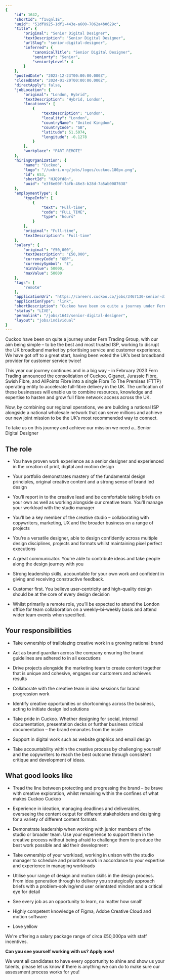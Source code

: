 ```yaml
---
{
	"id": 1642,
	"shortId": "f1vqnl1E",
	"uuid": "51df8925-1df1-443e-a600-7062a4b0629c",
	"title": {
		"original": "Senior Digital Designer",
		"textDescription": "Senior Digital Designer",
		"urlSlug": "senior-digital-designer",
		"inferred": {
			"canonicalTitle": "Senior Digital Designer",
			"seniorty": "Senior",
			"seniortyLevel": 4
		}
	},
	"postedDate": "2023-12-23T00:00:00.000Z",
	"closedDate": "2024-01-20T00:00:00.000Z",
	"directApply": false,
	"jobLocation": {
		"original": "London, Hybrid",
		"textDescription": "Hybrid, London",
		"locations": [
			{
				"textDescription": "London",
				"locality": "London",
				"countryName": "United Kingdom",
				"countryCode": "GB",
				"latitude": 51.5074,
				"longitude": -0.1278
			}
		],
		"workplace": "PART_REMOTE"
	},
	"hiringOrganization": {
		"name": "Cuckoo",
		"logo": "//uxbri.org/jobs/logos/cuckoo.180px.png",
		"id": 653,
		"shortId": "HJQ9fd8n",
		"uuid": "e3f6e00f-7afb-46e3-b28d-7a5ab0087638"
	},
	"employmentType": {
		"typeInfo": [
			{
				"text": "Full-time",
				"code": "FULL_TIME",
				"type": "hours"
			}
		],
		"original": "Full-time",
		"textDescription": "Full-time"
	},
	"salary": {
		"original": "£50,000",
		"textDescription": "£50,000",
		"currencyCode": "GBP",
		"currencySymbol": "£",
		"minValue": 50000,
		"maxValue": 50000
	},
	"tags": [
		"remote"
	],
	"applicationUri": "https://careers.cuckoo.co/jobs/3467130-senior-digital-designer?ittk=TKP8TBMNYG",
	"applicationType": "link",
	"shortDescription": "Cuckoo have been on quite a journey under Fern Trading Group, with our aim being simple – to be the best and most trusted ISP, working to disrupt the UK broadband market by prioritising service and",
	"status": "LIVE",
	"permalink": "/jobs/1642/senior-digital-designer",
	"layout": "jobs/individual"
}
---
```

<p>Cuckoo have been on quite a journey under Fern Trading Group, with our aim being simple – to be the best and most trusted ISP, working to disrupt the UK broadband market by prioritising service and customer experience. We have got off to a great start, having been voted the UK’s best broadband provider for customer service twice!</p><p>This year our journey continues and in a big way – in February 2023 Fern Trading announced the consolidation of Cuckoo, Giganet, Jurassic Fibre, Swish Fibre, and AllPoints Fibre into a single Fibre To The Premises (FTTP) operating entity to accelerate full-fibre delivery in the UK. The unification of these businesses will enable us to combine resources, knowledge and expertise to hasten and grow full fibre network access across the UK.</p><p>Now, by combining our regional operations, we are building a national ISP alongside a national wholesale network that can serve millions and achieve our new joint mission to be the UK’s most recommended way to connect.</p><p>To take us on this journey and achieve our mission we need a…Senior Digital Designer</p><h2>The role</h2><ul><li><p>You have proven work experience as a senior designer and experienced in the creation of print, digital and motion design</p></li><li><p>Your portfolio demonstrates mastery of the fundamental design principles, original creative content and a strong sense of brand led design</p></li><li><p>You’ll report in to the creative lead and be comfortable taking briefs on your own as well as working alongside our creative team. You’ll manage your workload with the studio manager</p></li><li><p>You’ll be a key member of the creative studio – collaborating with copywriters, marketing, UX and the broader business on a range of projects</p></li><li><p>You’re a versatile designer, able to design confidently across multiple design disciplines, projects and formats whilst maintaining pixel perfect executions</p></li><li><p>A great communicator. You're able to contribute ideas and take people along the design journey with you</p></li><li><p>Strong leadership skills, accountable for your own work and confident in giving and receiving constructive feedback.</p></li><li><p>Customer first. You believe user-centricity and high-quality design should be at the core of every design decision</p></li><li><p>Whilst primarily a remote role, you’ll be expected to attend the London office for team collaboration on a weekly–bi-weekly basis and attend wider team events when specified.</p></li></ul><h2>Your responsibilities</h2><ul><li><p>Take ownership of trailblazing creative work in a growing national brand</p></li><li><p>Act as brand guardian across the company ensuring the brand guidelines are adhered to in all executions</p></li><li><p>Drive projects alongside the marketing team to create content together that is unique and cohesive, engages our customers and achieves results</p></li><li><p>Collaborate with the creative team in idea sessions for brand progression work</p></li><li><p>Identify creative opportunities or shortcomings across the business, acting to initiate design led solutions</p></li><li><p>Take pride in Cuckoo. Whether designing for social, internal documentation, presentation decks or further business critical documentation – the brand emanates from the inside</p></li><li><p>Support in digital work such as website graphics and email design</p></li><li><p>Take accountability within the creative process by challenging yourself and the copywriters to reach the best outcome through consistent critique and development of ideas.</p></li></ul><h2>What good looks like</h2><ul><li><p>Tread the line between protecting and progressing the brand – be brave with creative exploration, whilst remaining within the confines of what makes Cuckoo Cuckoo</p></li><li><p>Experience in ideation, managing deadlines and deliverables, overseeing the content output for different stakeholders and designing for a variety of different content formats</p></li><li><p>Demonstrate leadership when working with junior members of the studio or broader team. Use your experience to support them in the creative process without being afraid to challenge them to produce the best work possible and aid their development</p></li><li><p>Take ownership of your workload, working in unison with the studio manager to schedule and prioritise work in accordance to your expertise and experience in managing workloads</p></li><li><p>Utilise your range of design and motion skills in the design process. From idea generation through to delivery you strategically approach briefs with a problem-solving/end user orientated mindset and a critical eye for detail</p></li><li><p>See every job as an opportunity to learn, no matter how small’</p></li><li><p>Highly competent knowledge of Figma, Adobe Creative Cloud and motion software</p></li><li><p>Love yellow</p></li></ul><p>We're offering a salary package range of circa £50,000pa with staff incentives.</p><p><strong>Can you see yourself working with us? Apply now!</strong></p><p>We want all candidates to have every opportunity to shine and show us your talents, please let us know if there is anything we can do to make sure our assessment process works for you!</p>
